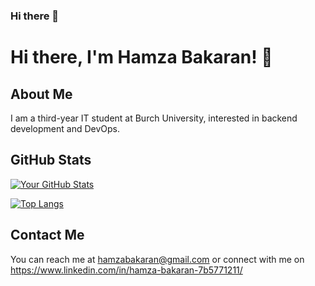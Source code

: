 ### Hi there 👋

# Hi there, I'm Hamza Bakaran! 👋

## About Me

I am a third-year IT student at Burch University, interested in backend development and DevOps.

## GitHub Stats

[![Your GitHub Stats](https://github-readme-stats.vercel.app/api?username=HamzaBakaran&show_icons=true&count_private=true&hide=stars,issues&theme=onedark)](https://github.com/HamzaBakaran)

[![Top Langs](https://github-readme-stats.vercel.app/api/top-langs/?username=HamzaBakaran&layout=donut-vertical&theme=onedark)](https://github.com/HamzaBakaran/github-readme-stats)
  
## Contact Me

You can reach me at hamzabakaran@gmail.com or connect with me on https://www.linkedin.com/in/hamza-bakaran-7b5771211/  


